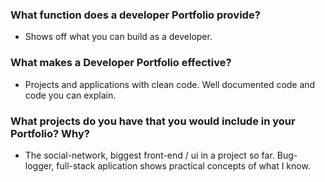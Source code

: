 ### What function does a developer Portfolio provide?
- Shows off what you can build as a developer.

### What makes a Developer Portfolio effective?
- Projects and applications with clean code. Well documented code and code you can explain.

### What projects do you have that you would include in your Portfolio? Why?
- The social-network, biggest front-end / ui in a project so far. Bug-logger, full-stack aplication shows practical concepts of what I know.